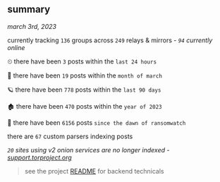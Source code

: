 
## summary
_march 3rd, 2023_

currently tracking `136` groups across `249` relays & mirrors - _`94` currently online_

⏲ there have been `3` posts within the `last 24 hours`

🦈 there have been `19` posts within the `month of march`

🪐 there have been `778` posts within the `last 90 days`

🏚 there have been `470` posts within the `year of 2023`

🦕 there have been `6156` posts `since the dawn of ransomwatch`

there are `67` custom parsers indexing posts

_`20` sites using v2 onion services are no longer indexed - [support.torproject.org](https://support.torproject.org/onionservices/v2-deprecation/)_

> see the project [README](https://github.com/joshhighet/ransomwatch#ransomwatch--) for backend technicals
